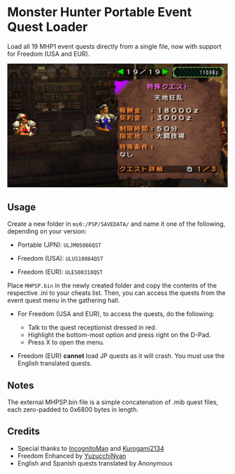 # Monster Hunter Portable Event Quest Loader

Load all 19 MHP1 event quests directly from a single file, now with support for Freedom (USA and EUR).

![Screenshot](/.github/screenshot.png)

## Usage

Create a new folder in `ms0:/PSP/SAVEDATA/` and name it one of the following, depending on your version:

- Portable (JPN): `ULJM05066QST`

- Freedom (USA): `ULUS10084QST`

- Freedom (EUR): `ULES00318QST`

Place `MHPSP.bin` in the newly created folder and copy the contents of the respective .ini to your cheats list. Then, you can access the quests from the event quest menu in the gathering hall.

- For Freedom (USA and EUR), to access the quests, do the following:
  - Talk to the quest receptionist dressed in red.
  - Highlight the bottom-most option and press right on the D-Pad.
  - Press X to open the menu.
 
- Freedom (EUR) **cannot** load JP quests as it will crash. You must use the English translated quests.

## Notes

The external MHPSP.bin file is a simple concatenation of .mib quest files, each zero-padded to 0x6800 bytes in length.

## Credits

- Special thanks to [IncognitoMan](https://github.com/IncognitoMan) and [Kurogami2134](https://github.com/Kurogami2134)
- Freedom Enhanced by [YuzucchiNyan](https://github.com/GReinoso96)
- English and Spanish quests translated by Anonymous
